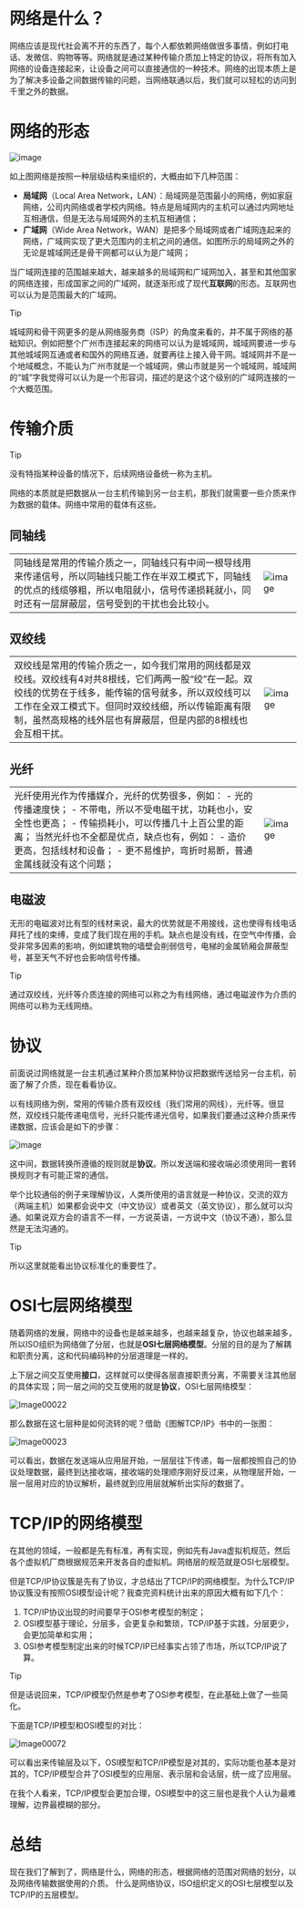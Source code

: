 # 网络是什么？

网络应该是现代社会离不开的东西了，每个人都依赖网络做很多事情，例如打电话、发微信、购物等等。网络就是通过某种传输介质加上特定的协议，将所有加入网络的设备连接起来，让设备之间可以直接通信的一种技术。网络的出现本质上是为了解决多设备之间数据传输的问题，当网络联通以后，我们就可以轻松的访问到千里之外的数据。

# 网络的形态

![image](https://github.com/user-attachments/assets/f0db2e94-0798-426f-b731-7cef3cf69947)

如上图网络是按照一种层级结构来组织的，大概由如下几种范围：
- **局域网**（Local Area Network，LAN）：局域网是范围最小的网络，例如家庭网络，公司内网络或者学校内网络。特点是局域网内的主机可以通过内网地址互相通信，但是无法与局域网外的主机互相通信；
- **广域网**（Wide Area Network，WAN）是把多个局域网或者广域网连起来的网络，广域网实现了更大范围内的主机之间的通信。如图所示的局域网之外的无论是城域网还是骨干网都可以认为是广域网；

当广域网连接的范围越来越大，越来越多的局域网和广域网加入，甚至和其他国家的网络连接，形成国家之间的广域网，就逐渐形成了现代**互联网**的形态。互联网也可以认为是范围最大的广域网。

> [!TIP]
> 城域网和骨干网更多的是从网络服务商（ISP）的角度来看的，并不属于网络的基础知识。例如把整个广州市连接起来的网络可以认为是城域网，城域网要进一步与其他城域网互通或者和国外的网络互通，就要再往上接入骨干网。城域网并不是一个地域概念，不能认为广州市就是一个城域网，佛山市就是另一个城域网，城域网的“城”字我觉得可以认为是一个形容词，描述的是这个这个级别的广域网连接的一个大概范围。

# 传输介质

> [!TIP]
> 没有特指某种设备的情况下，后续网络设备统一称为主机。

网络的本质就是把数据从一台主机传输到另一台主机，那我们就需要一些介质来作为数据的载体。网络中常用的载体有这些。
## 同轴线
<html><table frame=void style="margin-left: auto; margin-right: auto;"><tr><td>
同轴线是常用的传输介质之一，同轴线只有中间一根导线用来传递信号，所以同轴线只能工作在半双工模式下，同轴线的优点的线缆够粗，所以电阻就小，信号传递损耗就小，同时还有一层屏蔽层，信号受到的干扰也会比较小。
</td><td>

![image](https://github.com/user-attachments/assets/3d1f5d7d-827a-4ffb-8df9-09a4894a51a2)

</td></tr></table></html>

## 双绞线
<html><table frame=void style="margin-left: auto; margin-right: auto;"><tr><td>
双绞线是常用的传输介质之一，如今我们常用的网线都是双绞线。双绞线有4对共8根线，它们两两一股“绞”在一起。双绞线的优势在于线多，能传输的信号就多，所以双绞线可以工作在全双工模式下。但同时双绞线细，所以传输距离有限制，虽然高规格的线外层也有屏蔽层，但是内部的8根线也会互相干扰。
</td><td>

![image](https://github.com/user-attachments/assets/76f05251-e3a4-42a1-82d5-04f5a901ddb2)

</td></tr></table></html>

## 光纤
<html><table frame=void style="margin-left: auto; margin-right: auto;"><tr><td>
光纤使用光作为传播媒介，光纤的优势很多，例如：
- 光的传播速度快；
- 不带电，所以不受电磁干扰，功耗也小，安全性也更高；
- 传输损耗小，可以传播几十上百公里的距离；
当然光纤也不全都是优点，缺点也有，例如：
- 造价更高，包括线材和设备；
- 更不易维护，弯折时易断，普通金属线就没有这个问题；
</td><td>

![image](https://github.com/user-attachments/assets/3a0055f2-5d1b-48b4-8e1c-3173d16394f4)

</td></tr></table></html>

## 电磁波
无形的电磁波对比有型的线材来说，最大的优势就是不用接线，这也使得有线电话拜托了线的束缚，变成了我们现在用的手机。缺点也是没有线，在空气中传播，会受非常多因素的影响，例如建筑物的墙壁会削弱信号，电梯的金属轿厢会屏蔽型号，甚至天气不好也会影响信号传播。

> [!TIP]
> 通过双绞线，光纤等介质连接的网络可以称之为有线网络，通过电磁波作为介质的网络可以称为无线网络。

# 协议

前面说过网络就是一台主机通过某种介质加某种协议把数据传送给另一台主机，前面了解了介质，现在看看协议。

以有线网络为例，常用的传输介质有双绞线（我们常用的网线），光纤等。很显然，双绞线只能传递电信号，光纤只能传递光信号，如果我们要通过这种介质来传递数据，应该会是如下的步骤：

![image](https://github.com/user-attachments/assets/ab26e392-698c-4e6d-8abf-38d3c13b0dee)

这中间，数据转换所遵循的规则就是**协议**。所以发送端和接收端必须使用同一套转换规则才有可能正常的通信。

举个比较通俗的例子来理解协议，人类所使用的语言就是一种协议，交流的双方（两端主机）如果都会说中文（中文协议）或者英文（英文协议），那么就可以沟通。如果说双方会的语言不一样，一方说英语，一方说中文（协议不通），那么显然是无法沟通的。

> [!TIP]
> 所以这里就能看出协议标准化的重要性了。

# OSI七层网络模型

随着网络的发展，网络中的设备也是越来越多，也越来越复杂，协议也越来越多，所以ISO组织为网络做了分层，也就是**OSI七层网络模型**。分层的目的是为了解耦和职责分离，这和代码编码种的分层道理是一样的。

上下层之间交互使用**接口**，这样就可以使得各层直接职责分离，不需要关注其他层的具体实现；同一层之间的交互使用的就是**协议**，OSI七层网络模型：

![Image00022](https://github.com/user-attachments/assets/3a038b99-c758-472b-bcb0-a7b6d4bb7568)

那么数据在这七层种是如何流转的呢？借助《图解TCP/IP》书中的一张图：

![Image00023](https://github.com/user-attachments/assets/d2caede2-4235-45da-88fe-0bf60c504ed8)

可以看出，数据在发送端从应用层开始，一层层往下传递，每一层都按照自己的协议处理数据，最终到达接收端，接收端的处理顺序刚好反过来，从物理层开始，一层一层用对应的协议解析，最终就到应用层就解析出实际的数据了。

# TCP/IP的网络模型

在其他的领域，一般都是先有标准，再有实现，例如先有Java虚拟机规范，然后各个虚拟机厂商根据规范来开发各自的虚拟机。网络层的规范就是OSI七层模型。

但是TCP/IP协议簇是先有了协议，才总结出了TCP/IP的网络模型。为什么TCP/IP协议簇没有按照OSI模型设计呢？我查完资料统计出来的原因大概有如下几个：

1. TCP/IP协议出现的时间要早于OSI参考模型的制定；
2. OSI模型基于理论，分层多，会更复杂和繁琐，TCP/IP基于实践，分层更少，会更加简单和实用；
3. OSI参考模型制定出来的时候TCP/IP已经事实占领了市场，所以TCP/IP说了算。

> [!TIP]
> 但是话说回来，TCP/IP模型仍然是参考了OSI参考模型，在此基础上做了一些简化。


下面是TCP/IP模型和OSI模型的对比：

![Image00072](https://github.com/user-attachments/assets/aaa91c4d-68f7-40b6-8778-1be5eb49ae02)

可以看出来传输层及以下，OSI模型和TCP/IP模型是对其的，实际功能也基本是对其的，TCP/IP模型合并了OSI模型的应用层、表示层和会话层，统一成了应用层。

在我个人看来，TCP/IP模型会更加合理，OSI模型中的这三层也是我个人认为最难理解，边界最模糊的部分。

# 总结

现在我们了解到了，网络是什么，网络的形态，根据网络的范围对网络的划分，以及网络传输数据使用的介质。
什么是网络协议，ISO组织定义的OSI七层模型以及TCP/IP的五层模型。

